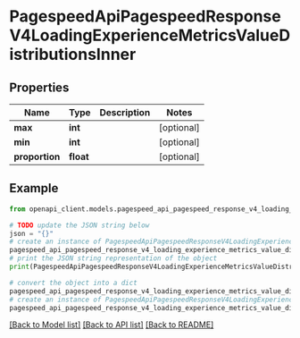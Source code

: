 # PagespeedApiPagespeedResponseV4LoadingExperienceMetricsValueDistributionsInner


## Properties

Name | Type | Description | Notes
------------ | ------------- | ------------- | -------------
**max** | **int** |  | [optional] 
**min** | **int** |  | [optional] 
**proportion** | **float** |  | [optional] 

## Example

```python
from openapi_client.models.pagespeed_api_pagespeed_response_v4_loading_experience_metrics_value_distributions_inner import PagespeedApiPagespeedResponseV4LoadingExperienceMetricsValueDistributionsInner

# TODO update the JSON string below
json = "{}"
# create an instance of PagespeedApiPagespeedResponseV4LoadingExperienceMetricsValueDistributionsInner from a JSON string
pagespeed_api_pagespeed_response_v4_loading_experience_metrics_value_distributions_inner_instance = PagespeedApiPagespeedResponseV4LoadingExperienceMetricsValueDistributionsInner.from_json(json)
# print the JSON string representation of the object
print(PagespeedApiPagespeedResponseV4LoadingExperienceMetricsValueDistributionsInner.to_json())

# convert the object into a dict
pagespeed_api_pagespeed_response_v4_loading_experience_metrics_value_distributions_inner_dict = pagespeed_api_pagespeed_response_v4_loading_experience_metrics_value_distributions_inner_instance.to_dict()
# create an instance of PagespeedApiPagespeedResponseV4LoadingExperienceMetricsValueDistributionsInner from a dict
pagespeed_api_pagespeed_response_v4_loading_experience_metrics_value_distributions_inner_from_dict = PagespeedApiPagespeedResponseV4LoadingExperienceMetricsValueDistributionsInner.from_dict(pagespeed_api_pagespeed_response_v4_loading_experience_metrics_value_distributions_inner_dict)
```
[[Back to Model list]](../README.md#documentation-for-models) [[Back to API list]](../README.md#documentation-for-api-endpoints) [[Back to README]](../README.md)


